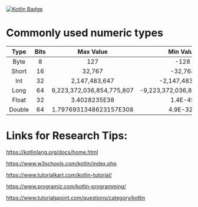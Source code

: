 [![Kotlin Badge](https://img.shields.io/badge/Kotlin-v1.710-884dff?style=flat-square&logo=Kotlin)](https://kotlinlang.org)

# Commonly used numeric types
| Type |                          Bits                                | Max Value                                                    | Min Value    |
| :--: | :----------------------------------------------------------: | :----------------------------------------------------------: | :----------: |
|Byte  |  8   | 127                       | -128 |
|Short |  16  | 32,767                    | -32,768 |                     
|Int   |  32  | 2,147,483,647             | -2,147,483,648 |                        
|Long  |  64  | 9,223,372,036,854,775,807 | -9,223,372,036,854,775,808 |                        
|Float |  32  | 3.4028235E38              | 1.4E-45 |                        
|Double|  64  | 1.7976931348623157E308    | 4.9E-324 |



# Links for Research Tips:

https://kotlinlang.org/docs/home.html

https://www.w3schools.com/kotlin/index.php

https://www.tutorialkart.com/kotlin-tutorial/

https://www.programiz.com/kotlin-programming/

https://www.tutorialspoint.com/questions/category/kotlin
